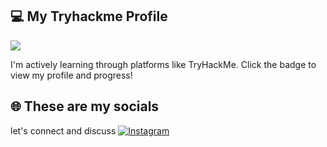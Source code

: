 ## 💻 My Tryhackme Profile 

[![](https://tryhackme-badges.s3.amazonaws.com/ROGUEBYTE.png)](https://tryhackme.com/p/ROGUEBYTE)

I'm actively learning through platforms like TryHackMe. Click the badge to view my profile and progress!

## 🌐 These are my socials
let's connect and discuss
[![Instagram](https://img.shields.io/badge/Instagram-%23E4405F.svg?style=for-the-badge&logo=instagram&logoColor=white)](https://www.instagram.com/rogue_byte/)

